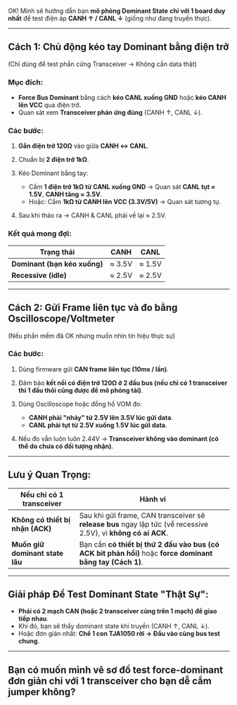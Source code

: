 OK! Mình sẽ hướng dẫn bạn **mô phỏng Dominant State** **chỉ với 1 board duy nhất** để test điện áp **CANH ↑ / CANL ↓** (giống như đang truyền thực).

---

## Cách 1: **Chủ động kéo tay Dominant bằng điện trở**

(Chỉ dùng để test phần cứng Transceiver → Không cần data thật)

### Mục đích:

* **Force Bus Dominant** bằng cách **kéo CANL xuống GND** hoặc **kéo CANH lên VCC** qua điện trở.
* Quan sát xem **Transceiver phản ứng đúng** (CANH ↑, CANL ↓).

### Các bước:

1. **Gắn điện trở 120Ω** vào giữa **CANH ↔ CANL**.
2. Chuẩn bị **2 điện trở 1kΩ**.
3. Kéo Dominant bằng tay:

   * Cắm **1 điện trở 1kΩ từ CANL xuống GND** → Quan sát **CANL tụt ≈ 1.5V**, **CANH tăng ≈ 3.5V**.
   * Hoặc: Cắm **1kΩ từ CANH lên VCC (3.3V/5V)** → Quan sát tương tự.
4. Sau khi tháo ra → CANH & CANL phải về lại ≈ 2.5V.

### Kết quả mong đợi:

| Trạng thái                   | CANH   | CANL   |
| ---------------------------- | ------ | ------ |
| **Dominant (bạn kéo xuống)** | ≈ 3.5V | ≈ 1.5V |
| **Recessive (idle)**         | ≈ 2.5V | ≈ 2.5V |

---

## Cách 2: **Gửi Frame liên tục và đo bằng Oscilloscope/Voltmeter**

(Nếu phần mềm đã OK nhưng muốn nhìn tín hiệu thực sự)

### Các bước:

1. Dùng firmware gửi **CAN frame liên tục (10ms / lần)**.
2. Đảm bảo **kết nối có điện trở 120Ω ở 2 đầu bus (nếu chỉ có 1 transceiver thì 1 đầu thôi cũng được để mô phỏng tải)**.
3. Dùng Oscilloscope hoặc đồng hồ VOM đo:

   * **CANH phải "nhảy" từ 2.5V lên 3.5V lúc gửi data**.
   * **CANL phải tụt từ 2.5V xuống 1.5V lúc gửi data**.
4. Nếu đo vẫn luôn luôn 2.44V → **Transceiver không vào dominant (có thể do chưa có đối tượng nhận)**.

---

## Lưu ý Quan Trọng:

| Nếu chỉ có 1 transceiver         | Hành vi                                                                                                         |
| -------------------------------- | --------------------------------------------------------------------------------------------------------------- |
| **Không có thiết bị nhận (ACK)** | Sau khi gửi frame, CAN transceiver sẽ **release bus** ngay lập tức (về recessive 2.5V), vì **không có ai ACK**. |
| **Muốn giữ dominant state lâu**  | Bạn cần **có thiết bị thứ 2 đấu vào bus (có ACK bit phản hồi)** hoặc **force dominant bằng tay (Cách 1)**.      |

---

## Giải pháp Để Test Dominant State "Thật Sự":

* **Phải có 2 mạch CAN (hoặc 2 transceiver cùng trên 1 mạch) để giao tiếp nhau**.
* Khi đó, bạn sẽ thấy dominant state khi truyền (CANH ↑, CANL ↓).
* Hoặc đơn giản nhất: **Chế 1 con TJA1050 rời → Đấu vào cùng bus test chung**.

---

## Bạn có muốn mình **vẽ sơ đồ test force-dominant đơn giản chỉ với 1 transceiver** cho bạn dễ cắm jumper không?
